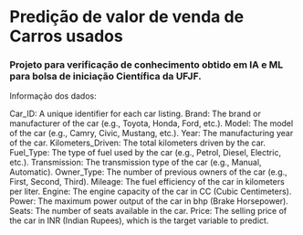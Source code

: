<H1>Predição de valor de venda de Carros usados</H1>
<H3>Projeto para verificação de conhecimento obtido em IA e ML para bolsa de iniciação Científica da UFJF.</H3>

Informação dos dados:

Car_ID: A unique identifier for each car listing.
Brand: The brand or manufacturer of the car (e.g., Toyota, Honda, Ford, etc.).
Model: The model of the car (e.g., Camry, Civic, Mustang, etc.).
Year: The manufacturing year of the car.
Kilometers_Driven: The total kilometers driven by the car.
Fuel_Type: The type of fuel used by the car (e.g., Petrol, Diesel, Electric, etc.).
Transmission: The transmission type of the car (e.g., Manual, Automatic).
Owner_Type: The number of previous owners of the car (e.g., First, Second, Third).
Mileage: The fuel efficiency of the car in kilometers per liter.
Engine: The engine capacity of the car in CC (Cubic Centimeters).
Power: The maximum power output of the car in bhp (Brake Horsepower).
Seats: The number of seats available in the car.
Price: The selling price of the car in INR (Indian Rupees), which is the target variable to predict.


